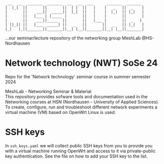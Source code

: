 ```
 __   __  _______  _______  __   __  ___      _______  _______  
|  |_|  ||       ||       ||  | |  ||   |    |   _   ||  _    | 
|       ||    ___||  _____||  |_|  ||   |    |  |_|  || |_|   |
|       ||   |___ | |_____ |       ||   |    |       ||       |
|       ||    ___||_____  ||       ||   |___ |       ||  _   |
| ||_|| ||   |___  _____| ||   _   ||       ||   _   || |_|   |
|_|   |_||_______||_______||__| |__||_______||__| |__||_______|
```

...our seminar/lecture repository of the networking group MeshLab @HS-Nordhausen


# Network technology (NWT) SoSe 24
Repo for the 'Network technology' seminar course in summer semester 2024

MeshLab - Networking Seminar & Material   
This repository provides sofware tools and documentation used in the Networking courses at HSN (Nordhausen - University of Applied Sciences). To create, configure, run and troubleshoot different network experiments a virtual machine (VM) based on OpenWrt Linux is used.

# SSH keys

In `ssh_keys.yaml` we will collect public SSH keys from you to provide you with a virtual machine running OpenWrt and access to it via private-public key authentication. See the file on how to add your SSH key to the list.
